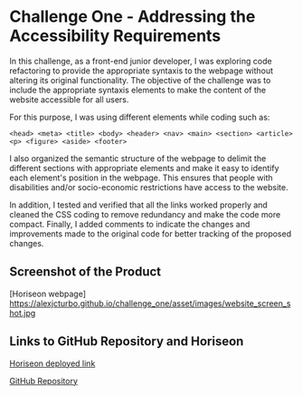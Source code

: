 # Challenge One - Addressing the Accessibility Requirements

In this challenge, as a front-end junior developer, I was exploring code refactoring to provide the appropriate syntaxis to the webpage without altering its original functionality. The objective of the challenge was to include the appropriate syntaxis elements to make the content of the website accessible for all users.

For this purpose, I was using different elements while coding such as:

```<head> <meta> <title> <body> <header> <nav> <main> <section> <article> <p> <figure> <aside> <footer>```

I also organized the semantic structure of the webpage to delimit the different sections with appropriate elements and make it easy to identify each element's position in the webpage. This ensures that people with disabilities and/or socio-economic restrictions have access to the website.

In addition, I tested and verified that all the links worked properly and cleaned the CSS coding to remove redundancy and make the code more compact. Finally, I added comments to indicate the changes and improvements made to the original code for better tracking of the proposed changes.


## Screenshot of the Product

[Horiseon webpage]
https://alexjcturbo.github.io/challenge_one/asset/images/website_screen_shot.jpg


## Links to GitHub Repository and Horiseon

[Horiseon deployed link](https://alexjcturbo.github.io/challenge_one/)

[GitHub Repository](https://github.com/AlexJCturbo/challenge_one)

